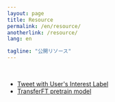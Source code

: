 ```yaml
---
layout: page
title: Resource
permalink: /en/resource/
anotherlink: /resource/
lang: en

tagline: "公開リソース"
---
```


<br>

- [Tweet with User's Interest Label](https://github.com/tanaka504/TweetCorpus_with_InterestLabel)
- [TransferFT pretrain model](https://github.com/yukiar/TransferFT)